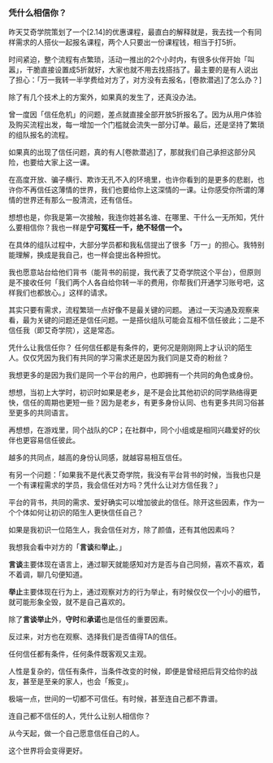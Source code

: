 

### 凭什么相信你？

昨天艾奇学院策划了一个[2.14]的优惠课程，最直白的解释就是，我去找一个有同样需求的人搭伙一起报名课程，两个人只要出一份课程钱，相当于打5折。

时间紧迫，整个流程有点繁琐，活动一推出的2个小时内，有很多伙伴开始「叫嚣」，干脆直接设置成5折就好，大家也就不用去找搭挡了。最主要的是有人说出了担心：「万一我转一半学费给对方了，对方没有去报名，[卷款潜逃]了怎么办？]

除了有几个技术上的方案外，如果真的发生了，还真没办法。

曾一度因「信任危机」的问题，差点就直接全部开放5折报名了。因为从用户体验及购买流程出发，每一增加一个门槛就会流失一部分订单。最后，还是坚持了繁琐的组队报名的流程。

如果真的出现了信任问题，真的有人[卷款潜逃]了，那就我们自己承担这部分风险，也要给大家上这一课。

在高度开放、骗子横行、欺诈无孔不入的环境里，也许你看到的是更多的悲剧，也许你不再信任这薄情的世界，我们也要给你上这深情的一课。让你感受你所谓的薄情的世界还有那么一股清流，还有信任。

想想也是，你我是第一次接触，我连你姓甚名谁、在哪里、干什么一无所知，凭什么要相信你？我也一样是**宁可冤枉一千，绝不轻信一个。**

在具体的组队过程中，大部分学员都和我私信提出了很多「万一」的担心。我特别能理解，换成是我自己，也一样会提出各种担忧。

我也愿意站台给他们背书（能背书的前提，我代表了艾奇学院这个平台），但原则是不接收任何「我们两个人各自给你转一半的费用，你帮我们开通学习账号吧，这样我们也都放心。」这样的请求。

其实只要有需求，流程繁琐一点好像不是最关键的问题。
通过一天沟通及观察来看，最为关键的问题还是信任问题。一是搭伙组队可能会互相不信任彼此；二是不信任我（即艾奇学院），这是常态。

凭什么让我信任你？
任何信任都是有条件的，更何况是刚刚网上才认识的陌生人。仅仅凭因为我们有共同的学习需求还是因为我们同是艾奇的粉丝？

我想更多的是因为我们是同一个平台的用户，也即拥有一个共同的角色或身份。

想想，当初上大学时，初识时如果是老乡，是不是会比其他初识的同学熟络得更快，信任的周期也更短一些？因为是老乡，有更多身份认同、也有更多共同习俗甚至更多的共同语言。

再想想，在游戏里，同个战队的CP；在社群中，同个小组或是相同兴趣爱好的伙伴也更容易信任彼此。

越多的共同点，越高的身份认同感，就越容易相互信任。

有另一个问题：「如果我不是代表艾奇学院，我没有平台背书的时候，当我也只是一个有课程需求的学员，我会信任对方吗？凭什么让对方信任我？」

平台的背书，共同的需求、爱好确实可以增加彼此的信任。除开这些因素，作为一个个体如何让初识的陌生人更快信任自己？

如果是我初识一位陌生人，我会信任对方，除了颜值，还有其他因素吗？

我想我会看中对方的「**言谈**和**举止**。」

**言谈**主要体现在语言上，通过聊天就能感知对方是否与自己同频，喜欢不喜欢，着不着调，聊几句便知道。

**举止**主要体现在行为上，通过观察对方的行为举止，有时候仅仅一个小小的细节，就可能形象全毁，就不是自己喜欢的。

除了**言谈举止**外，**守时**和**承诺**也是信任的重要因素。

反过来，对方也在观察、选择我们是否值得TA的信任。

任何信任都有条件，任何条件既客观又主观。

人性是复杂的，信任有条件，当条件改变的时候，即便是曾经把后背交给你的战友，甚至是至亲的家人，也会「叛变」。

极端一点，世间的一切都不可信任。有时候，甚至连自己都不靠谱。

连自己都不信任的人，凭什么让别人相信你？

从今天起，做一个自己愿意信任自己的人。

这个世界将会变得更好。


